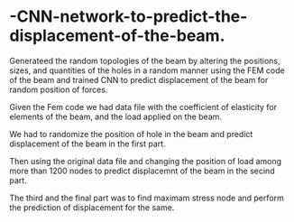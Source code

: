 # -CNN-network-to-predict-the-displacement-of-the-beam.

Generateed the random topologies of the beam by altering the positions, sizes, and quantities of the holes in a random manner using the FEM code of the beam and trained CNN to predict displacement of the beam for random position of forces.

Given the Fem code we had data file with the coefficient of elasticity for elements of the beam, and the load applied on the beam.

We had to randomize the position of hole in the beam and predict displacement of the beam in the first part.

Then using the original data file and changing the position of load among more than 1200 nodes to predict displacemnt of the beam in the secind part.

The third and the final part was to find maximam stress node and perform the prediction of displacement for the same.
